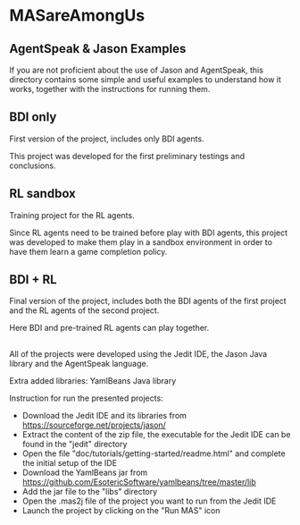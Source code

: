 # MASareAmongUs

## AgentSpeak & Jason Examples
If you are not proficient about the use of Jason and AgentSpeak, this directory contains some simple and useful examples to understand how it works, together with the instructions for running them.

## BDI only
First version of the project, includes only BDI agents.

This project was developed for the first preliminary testings and conclusions.

## RL sandbox
Training project for the RL agents.

Since RL agents need to be trained before play with BDI agents, this project was developed to make them play in a sandbox environment in order to have them learn a game completion policy.

## BDI + RL
Final version of the project, includes both the BDI agents of the first project and the RL agents of the second project.

Here BDI and pre-trained RL agents can play together.

##
All of the projects were developed using the Jedit IDE, the Jason Java library and the AgentSpeak language.

Extra added libraries: YamlBeans Java library 

Instruction for run the presented projects:
- Download the Jedit IDE and its libraries from https://sourceforge.net/projects/jason/
- Extract the content of the zip file, the executable for the Jedit IDE can be found in the "jedit" directory
- Open the file "doc/tutorials/getting-started/readme.html" and complete the initial setup of the IDE
- Download the YamlBeans jar from https://github.com/EsotericSoftware/yamlbeans/tree/master/lib
- Add the jar file to the "libs" directory
- Open the .mas2j file of the project you want to run from the Jedit IDE
- Launch the project by clicking on the "Run MAS" icon
